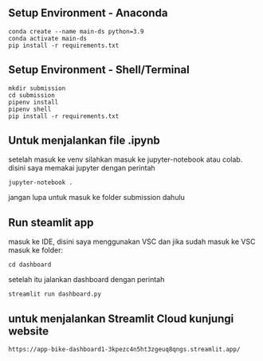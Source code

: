 ## Setup Environment - Anaconda
```
conda create --name main-ds python=3.9
conda activate main-ds
pip install -r requirements.txt
```

## Setup Environment - Shell/Terminal
```
mkdir submission
cd submission
pipenv install
pipenv shell
pip install -r requirements.txt
```
## Untuk menjalankan file .ipynb
setelah masuk ke venv silahkan masuk ke jupyter-notebook atau colab. disini saya memakai jupyter dengan perintah 
```
jupyter-notebook .
```
jangan lupa untuk masuk ke folder submission dahulu

## Run steamlit app
masuk ke IDE, disini saya menggunakan VSC dan jika sudah masuk ke VSC masuk ke folder:
```
cd dashboard
```

setelah itu jalankan dashboard dengan perintah
```
streamlit run dashboard.py
```

## untuk menjalankan Streamlit Cloud kunjungi website

```
https://app-bike-dashboard1-3kpezc4n5ht3zgeuq8qngs.streamlit.app/

```

